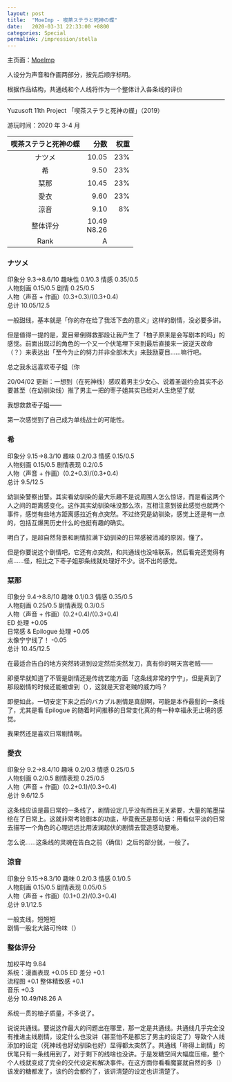 ```yaml
---
layout: post
title:  "MoeImp - 喫茶ステラと死神の蝶"
date:   2020-03-31 22:33:00 +0800
categories: Special
permalink: /impression/stella
---
```


主页面：[MoeImp](http://yoro.xyz/impression)

人设分为声音和作画两部分，按先后顺序标明。

根据作品结构，共通线和个人线将作为一个整体计入各条线的评价

---

Yuzusoft 11th Project 「喫茶ステラと死神の蝶」（2019）

游玩时间：2020 年 3-4 月

| 喫茶ステラと死神の蝶 | 分数 |权重|
| :---------------: |---: |---: |
| ナツメ | 10.05 |23%|
| 希 | 9.50 |23%|
| 栞那 | 10.45 |23%|
| 愛衣 | 9.60 |23%|
| 涼音 | 9.10 |8%|
| 整体评分 |10.49<br />N8.26||
| Rank | A ||

### ナツメ

印象分 9.3→8.6/10 趣味性 0.1/0.3 情感 0.35/0.5<br />
人物刻画 0.15/0.5 剧情 0.25/0.5<br />
人物（声音 + 作画）(0.3+0.3)/(0.3+0.4)<br />
总计 10.05/12.5

一般甜线，基本就是「你的存在给了我活下去的意义」这样的剧情，没必要多讲。

但是值得一提的是，夏目晕倒得救那段让我产生了「柚子原来是会写剧本的吗」的感觉。前面出现过的角色的一个又一个伏笔埋下来到最后直接来一波逆天改命（？）来表达出「至今为止的努力并非全部木大」来鼓励夏目……嘛行吧。

总之我永远喜欢枣子姐（你

20/04/02 更新：一想到（在死神线）感叹着男主少女心、说着圣诞约会其实不必要甚至（在幼驯染线）推了男主一把的枣子姐其实已经对人生绝望了就

我想救救枣子姐——

第一次感觉到了自己成为单线战士的可能性。

### 希

印象分 9.15→8.3/10 趣味 0.2/0.3 情感 0.15/0.5<br />
人物刻画 0.15/0.5 剧情表现 0.2/0.5<br />
人物（声音 + 作画）(0.2+0.3)/(0.3+0.4)<br />
总计 9.5/12.5

幼驯染警察出警。其实看幼驯染的最大乐趣不是说周围人怎么惊讶，而是看这两个人之间的距离感变化。这作其实幼驯染味没那么浓，互相注意到彼此感觉也就两个事件，感觉有些地方距离感拉近有点突然。不过终究是幼驯染，感觉上还是有一点的，包括互爆黑历史什么的也挺有趣的确实。

明白了，是超自然背景和剧情拉满下幼驯染的日常感被消减的原因，懂了。

但是你要说这个剧情吧，它还有点突然，和共通线也没啥联系，然后看完还觉得有点……怪，相比之下枣子姐那条线就处理好不少。说不出的感觉。

### 栞那

印象分 9.4→8.8/10 趣味 0.1/0.3 情感 0.35/0.5<br />
人物刻画 0.25/0.5 剧情表现 0.3/0.5<br />
人物（声音 + 作画）(0.2+0.4)/(0.3+0.4)<br />
ED 处理 +0.05  
日常感 & Epilogue 处理 +0.05<br />
太像宁宁线了！ -0.05<br />
总计 10.45/12.5

在最适合告白的地方突然转进到设定然后突然发刀，真有你的啊天宫老贼——

即便早就知道了不管是剧情还是传统艺能方面「这条线非常的宁宁」，但是真到了那段剧情的时候还能被虐到（），这就是天宫老贼的威力吗？

即便如此，一切安定下来之后的バカプル剧情是真甜啊，可能是本作最甜的一条线了，尤其是看 Epilogue 的随着时间推移的日常变化真的有一种幸福永无止境的感觉。

我果然还是喜欢日常剧情啊。

### 愛衣

印象分 9.2→8.4/10 趣味 0.2/0.3 情感 0.25/0.5<br />
人物刻画 0.2/0.5 剧情表现 0.25/0.5<br />
人物（声音 + 作画）(0.2+0.1)/(0.3+0.4)<br />
总计 9.6/12.5

这条线应该是最日常的一条线了，剧情设定几乎没有而且无关紧要，大量的笔墨描绘在了日常上。这就非常考验剧本的功底，毕竟我还是那句话：用看似平淡的日常去描写一个角色的心理远远比用波澜起伏的剧情去营造感动要难。

怎么说……这条线的灵魂在告白之前（确信）之后的部分就，一般了。

### 涼音

印象分 9.15→8.3/10 趣味 0.2/0.3 情感 0.1/0.5<br />
人物刻画 0.15/0.5 剧情表现 0.05/0.5<br />
人物（声音 + 作画）(0.1+0.2)/(0.3+0.4)<br />
总计 9.1/12.5

一般支线，短短短<br />
剧情一股北大路可怜味（）

### 整体评分

加权平均 9.84<br />
系统：漫画表现 +0.05 ED 差分 +0.1<br />
流程图 +0.1 整体精致感 +0.1<br />
音乐 +0.3<br />
总分 10.49/N8.26 A

系统一贯的柚子质量，不多说了。

说说共通线。要说这作最大的问题出在哪里，那一定是共通线。共通线几乎完全没有推进主线剧情，设定什么也没讲（甚至怕不是都忘了男主的设定了）导致个人线添加的设定（死神线也好幼驯染也好）显得都太突然了。共通线「称得上剧情」的伏笔只有一条线用到了，对于剩下的线啥也没讲。于是发糖空间大幅度压缩，整个个人线就变成了完全的交代设定和解决事件。在这方面你看看魔宴就自然的多（）该发的糖都发了，该约的会都约了，该讲清楚的设定也讲清楚了。
